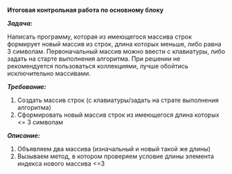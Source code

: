 **Итоговая контрольная работа по основному блоку**

***Задача:***

Написать программу, которая из имеющегося массива строк формирует новый массив из строк, длина которых меньше, либо равна 3 символам. Первоначальный массив можно ввести с клавиатуры, либо задать на старте выполнения алгоритма. При решении не рекомендуется пользоваться коллекциями, лучше обойтись исключительно массивами.

***Требование:***

1. Создать массив строк (с клавиатуры/задать на страте выполнения алгоритма)
2. Сформировать новый массив строк из имеющегося длина которых <= 3 символам

***Описание:***

1. Объявляем два массива (изначальный и новый такой же длины)
2. Вызываем метод, в котором проверяем условие длины элемента индекса нового массива <=3

